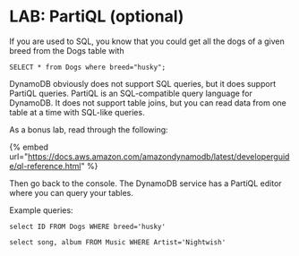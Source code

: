 # LAB: PartiQL (optional)

If you are used to SQL, you know that you could get all the dogs of a given breed from the Dogs table with

`SELECT * from Dogs where breed="husky";`

DynamoDB obviously does not support SQL queries, but it does support PartiQL queries. PartiQL is an SQL-compatible query language for DynamoDB. It does not support table joins, but you can read data from one table at a time with SQL-like queries.

As a bonus lab, read through the following:

{% embed url="https://docs.aws.amazon.com/amazondynamodb/latest/developerguide/ql-reference.html" %}

Then go back to the console. The DynamoDB service has a PartiQL editor where you can query your tables.&#x20;

Example queries:

`select ID FROM Dogs WHERE breed='husky'`

`select song, album FROM Music WHERE Artist='Nightwish'`
